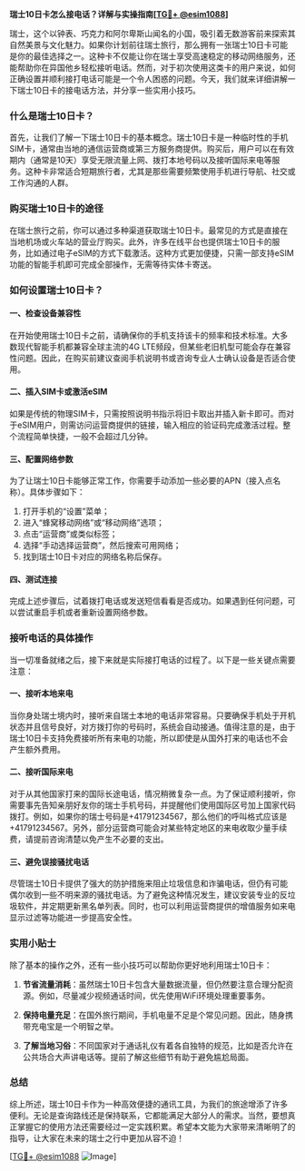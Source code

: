 **瑞士10日卡怎么接电话？详解与实操指南[[TG💪+ @esim1088](https://t.me/s/esim1088)]**

瑞士，这个以钟表、巧克力和阿尔卑斯山闻名的小国，吸引着无数游客前来探索其自然美景与文化魅力。如果你计划前往瑞士旅行，那么拥有一张瑞士10日卡可能是你的最佳选择之一。这种卡不仅能让你在瑞士享受高速稳定的移动网络服务，还能帮助你在异国他乡轻松接听电话。然而，对于初次使用这类卡的用户来说，如何正确设置并顺利接打电话可能是一个令人困惑的问题。今天，我们就来详细讲解一下瑞士10日卡的接电话方法，并分享一些实用小技巧。

### 什么是瑞士10日卡？

首先，让我们了解一下瑞士10日卡的基本概念。瑞士10日卡是一种临时性的手机SIM卡，通常由当地的通信运营商或第三方服务商提供。购买后，用户可以在有效期内（通常是10天）享受无限流量上网、拨打本地号码以及接听国际来电等服务。这种卡非常适合短期旅行者，尤其是那些需要频繁使用手机进行导航、社交或工作沟通的人群。

### 购买瑞士10日卡的途径

在瑞士旅行之前，你可以通过多种渠道获取瑞士10日卡。最常见的方式是直接在当地机场或火车站的营业厅购买。此外，许多在线平台也提供瑞士10日卡的服务，比如通过电子eSIM的方式下载激活。这种方式更加便捷，只需一部支持eSIM功能的智能手机即可完成全部操作，无需等待实体卡寄送。

### 如何设置瑞士10日卡？

#### 一、检查设备兼容性
在开始使用瑞士10日卡之前，请确保你的手机支持该卡的频率和技术标准。大多数现代智能手机都兼容全球主流的4G LTE频段，但某些老旧机型可能会存在兼容性问题。因此，在购买前建议查阅手机说明书或咨询专业人士确认设备是否适合使用。

#### 二、插入SIM卡或激活eSIM
如果是传统的物理SIM卡，只需按照说明书指示将旧卡取出并插入新卡即可。而对于eSIM用户，则需访问运营商提供的链接，输入相应的验证码完成激活过程。整个流程简单快捷，一般不会超过几分钟。

#### 三、配置网络参数
为了让瑞士10日卡能够正常工作，你需要手动添加一些必要的APN（接入点名称）。具体步骤如下：
1. 打开手机的“设置”菜单；
2. 进入“蜂窝移动网络”或“移动网络”选项；
3. 点击“运营商”或类似标签；
4. 选择“手动选择运营商”，然后搜索可用网络；
5. 找到瑞士10日卡对应的网络名称后保存。

#### 四、测试连接
完成上述步骤后，试着拨打电话或发送短信看看是否成功。如果遇到任何问题，可以尝试重启手机或者重新设置网络参数。

### 接听电话的具体操作

当一切准备就绪之后，接下来就是实际接打电话的过程了。以下是一些关键点需要注意：

#### 一、接听本地来电
当你身处瑞士境内时，接听来自瑞士本地的电话非常容易。只要确保手机处于开机状态并且信号良好，对方拨打你的号码时，系统会自动接通。值得注意的是，由于瑞士10日卡支持免费接听所有来电的功能，所以即使是从国外打来的电话也不会产生额外费用。

#### 二、接听国际来电
对于从其他国家打来的国际长途电话，情况稍微复杂一点。为了保证顺利接听，你需要事先告知亲朋好友你的瑞士手机号码，并提醒他们使用国际区号加上国家代码拨打。例如，如果你的瑞士号码是+41791234567，那么他们的呼叫格式应该是+41791234567。另外，部分运营商可能会对某些特定地区的来电收取少量手续费，请提前咨询清楚以免产生不必要的支出。

#### 三、避免误接骚扰电话
尽管瑞士10日卡提供了强大的防护措施来阻止垃圾信息和诈骗电话，但仍有可能偶尔收到一些不明来源的骚扰电话。为了避免这种情况发生，建议安装专业的反垃圾软件，并定期更新黑名单列表。同时，也可以利用运营商提供的增值服务如来电显示过滤等功能进一步提高安全性。

### 实用小贴士

除了基本的操作之外，还有一些小技巧可以帮助你更好地利用瑞士10日卡：

1. **节省流量消耗**：虽然瑞士10日卡包含大量数据流量，但仍然要注意合理分配资源。例如，尽量减少视频通话时间，优先使用WiFi环境处理重要事务。
   
2. **保持电量充足**：在国外旅行期间，手机电量不足是个常见问题。因此，随身携带充电宝是一个明智之举。
   
3. **了解当地习俗**：不同国家对于通话礼仪有着各自独特的规范，比如是否允许在公共场合大声讲电话等。提前了解这些细节有助于避免尴尬局面。

### 总结

综上所述，瑞士10日卡作为一种高效便捷的通讯工具，为我们的旅途增添了许多便利。无论是查询路线还是保持联系，它都能满足大部分人的需求。当然，要想真正掌握它的使用方法还需要经过一定实践积累。希望本文能为大家带来清晰明了的指导，让大家在未来的瑞士之行中更加从容不迫！

[[TG💪+ @esim1088](https://t.me/s/esim1088) ![Image](https://i.postimg.cc/4NQfJmqS/Snipaste-2025-05-13-00-14-12.png)]